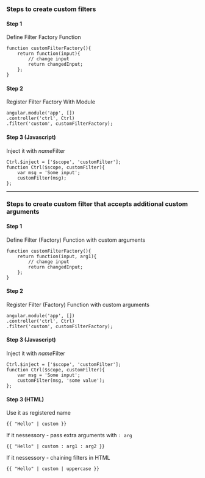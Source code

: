 ### Steps to create custom filters
#### Step 1
Define Filter Factory Function
```
function customFilterFactory(){
    return function(input){
        // change input
        return changedInput;
    };
}
```
#### Step 2
Register Filter Factory With Module
```
angular.module('app', [])
.controller('ctrl', Ctrl)
.filter('custom', customFilterFactory);
```
#### Step 3 (Javascript)
Inject it with *name*Filter
```
Ctrl.$inject = ['$scope', 'customFilter'];
function Ctrl($scope, customFilter){
    var msg = 'Some input';
    customFilter(msg);
};
```

***
### Steps to create custom filter that accepts additional custom arguments
#### Step 1
Define Filter (Factory) Function with custom arguments
```
function customFilterFactory(){
    return function(input, arg1){
        // change input
        return changedInput;
    };
}
```
#### Step 2
Register Filter (Factory) Function with custom arguments
```
angular.module('app', [])
.controller('ctrl', Ctrl)
.filter('custom', customFilterFactory);
```

#### Step 3 (Javascript)
Inject it with *name*Filter
```
Ctrl.$inject = ['$scope', 'customFilter'];
function Ctrl($scope, customFilter){
    var msg = 'Some input';
    customFilter(msg, 'some value');
};
```

#### Step 3 (HTML)
Use it as registered name
```
{{ "Hello" | custom }}
```
If it nessessory - pass extra arguments with `: arg`
```
{{ "Hello" | custom : arg1 : arg2 }}
```
If it nessessory - chaining filters in HTML
```
{{ "Hello" | custom | uppercase }}
```